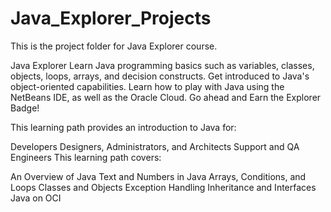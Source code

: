# Java_Explorer_Projects
This is the project folder for Java Explorer course.

Java Explorer
Learn Java programming basics such as variables, classes, objects, loops, arrays, and decision constructs. Get introduced to Java's object-oriented capabilities. Learn how to play with Java using the NetBeans IDE, as well as the Oracle Cloud. Go ahead and Earn the Explorer Badge!

This learning path provides an introduction to Java for:

Developers
Designers, Administrators, and Architects
Support and QA Engineers
This learning path covers:

An Overview of Java
Text and Numbers in Java
Arrays, Conditions, and Loops
Classes and Objects
Exception Handling
Inheritance and Interfaces
Java on OCI

